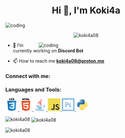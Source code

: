 <h1 align="center">Hi 👋, I'm Koki4a</h1>

<img align="center" alt="coding" width="1200" src="https://cdn.discordapp.com/attachments/1105424808356876329/1140941851629727744/225813708-98b745f2-7d22-48cf-9150-083f1b00d6c9.gif">
<p align="center"> <img src="https://komarev.com/ghpvc/?username=koki4a08&label=Profile%20views&color=0e75b6&style=flat" alt="koki4a08" /> </p>
<img align="right" alt="coding" width="400" src="">

- 🔭 I’m currently working on **Discord Bot**

- 📫 How to reach me **koki4a08@proton.me**

<h3 align="left">Connect with me:</h3>
<p align="left">
</p>

<h3 align="left">Languages and Tools:</h3>
<p align="left"> <a href="https://www.w3schools.com/css/" target="_blank" rel="noreferrer"> <img src="https://raw.githubusercontent.com/devicons/devicon/master/icons/css3/css3-original-wordmark.svg" alt="css3" width="40" height="40"/> </a> <a href="https://www.w3.org/html/" target="_blank" rel="noreferrer"> <img src="https://raw.githubusercontent.com/devicons/devicon/master/icons/html5/html5-original-wordmark.svg" alt="html5" width="40" height="40"/> </a> <a href="https://www.java.com" target="_blank" rel="noreferrer"> <img src="https://raw.githubusercontent.com/devicons/devicon/master/icons/java/java-original.svg" alt="java" width="40" height="40"/> </a> <a href="https://developer.mozilla.org/en-US/docs/Web/JavaScript" target="_blank" rel="noreferrer"> <img src="https://raw.githubusercontent.com/devicons/devicon/master/icons/javascript/javascript-original.svg" alt="javascript" width="40" height="40"/> </a> <a href="https://www.photoshop.com/en" target="_blank" rel="noreferrer"> <img src="https://raw.githubusercontent.com/devicons/devicon/master/icons/photoshop/photoshop-line.svg" alt="photoshop" width="40" height="40"/> </a> <a href="https://www.python.org" target="_blank" rel="noreferrer"> <img src="https://raw.githubusercontent.com/devicons/devicon/master/icons/python/python-original.svg" alt="python" width="40" height="40"/> </a> </p>

<p><img align="left" src="https://github-readme-stats.vercel.app/api/top-langs?username=koki4a08&show_icons=true&locale=en&layout=compact" alt="koki4a08" /></p>

<p>&nbsp;<img align="center" src="https://github-readme-stats.vercel.app/api?username=koki4a08&show_icons=true&locale=en" alt="koki4a08" /></p>

<p><img align="center" src="https://github-readme-streak-stats.herokuapp.com/?user=koki4a08&" alt="koki4a08" /></p>
